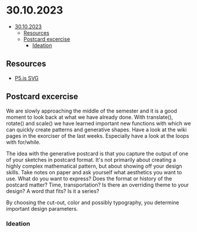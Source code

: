 # 30.10.2023

- [30.10.2023](#30102023)
  - [Resources](#resources)
  - [Postcard excercise](#postcard-excercise)
    - [Ideation](#ideation)

## Resources

- [P5.js SVG](https://github.com/zenozeng/p5.js-svg)

## Postcard excercise

We are slowly approaching the middle of the semester and it is a good moment to look back at what we have already done. With translate(), rotate() and scale() we have learned important new functions with which we can quickly create patterns and generative shapes. Have a look at the wiki pages in the exorciser of the last weeks. Especially have a look at the loops with for/while.

The idea with the generative postcard is that you capture the output of one of your sketches in postcard format. It's not primarily about creating a highly complex mathematical pattern, but about showing off your design skills. Take notes on paper and ask yourself what aesthetics you want to use. What do you want to express? Does the format or history of the postcard matter? Time, transportation? Is there an overriding theme to your design? A word that fits? Is it a series?

By choosing the cut-out, color and possibly typography, you determine important design parameters.

### Ideation
